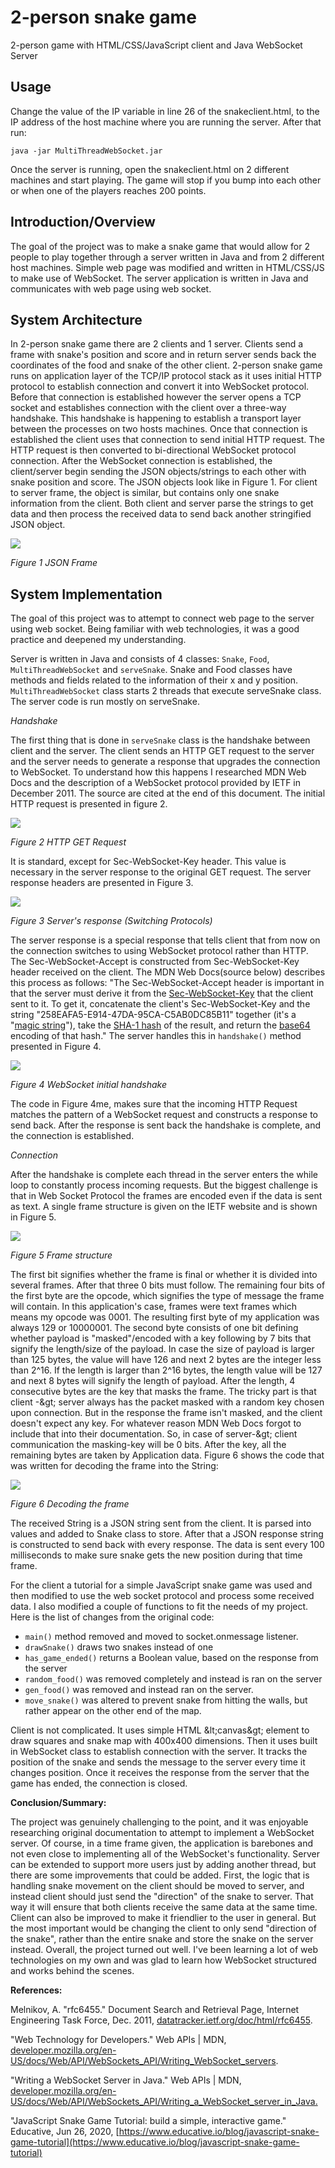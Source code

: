 # 2-person snake game
2-person game with HTML/CSS/JavaScript client and Java WebSocket Server



## Usage

Change the value of the IP variable in line 26 of the snakeclient.html, to the IP address of the host machine where you are running the server. After that run:

```
java -jar MultiThreadWebSocket.jar
```
Once the server is running, open the snakeclient.html on 2 different machines and start playing. The game will stop if you bump into each other or when one of the players reaches 200 points.




## Introduction/Overview 

The goal of the project was to make a snake game that would allow for 2 people to play together through a server written in Java and from 2 different host machines. Simple web page was modified and written in HTML/CSS/JS to make use of WebSocket. The server application is written in Java and communicates with web page using web socket.

## System Architecture

In 2-person snake game there are 2 clients and 1 server. Clients send a frame with snake&#39;s position and score and in return server sends back the coordinates of the food and snake of the other client. 2-person snake game runs on application layer of the TCP/IP protocol stack as it uses initial HTTP protocol to establish connection and convert it into WebSocket protocol. Before that connection is established however the server opens a TCP socket and establishes connection with the client over a three-way handshake. This handshake is happening to establish a transport layer between the processes on two hosts machines. Once that connection is established the client uses that connection to send initial HTTP request. The HTTP request is then converted to bi-directional WebSocket protocol connection. After the WebSocket connection is established, the client/server begin sending the JSON objects/strings to each other with snake position and score. The JSON objects look like in Figure 1. For client to server frame, the object is similar, but contains only one snake information from the client. Both client and server parse the strings to get data and then process the received data to send back another stringified JSON object.

![](Picture1.png)

_Figure 1 JSON Frame_

## System Implementation

The goal of this project was to attempt to connect web page to the server using web socket. Being familiar with web technologies, it was a good practice and deepened my understanding.

Server is written in Java and consists of 4 classes: `Snake`, `Food`, `MultiThreadWebSocket` and `serveSnake`. Snake and Food classes have methods and fields related to the information of their x and y position. `MultiThreadWebSocket` class starts 2 threads that execute serveSnake class. The server code is run mostly on serveSnake.

_Handshake_

The first thing that is done in `serveSnake` class is the handshake between client and the server. The client sends an HTTP GET request to the server and the server needs to generate a response that upgrades the connection to WebSocket. To understand how this happens I researched MDN Web Docs and the description of a WebSocket protocol provided by IETF in December 2011. The source are cited at the end of this document. The initial HTTP request is presented in figure 2.

![](Picture2.png)

_Figure 2 HTTP GET Request_

It is standard, except for Sec-WebSocket-Key header. This value is necessary in the server response to the original GET request. The server response headers are presented in Figure 3.

![](Picture3.png)

_Figure 3 Server&#39;s response (Switching Protocols)_

The server response is a special response that tells client that from now on the connection switches to using WebSocket protocol rather than HTTP. The Sec-WebSocket-Accept is constructed from Sec-WebSocket-Key header received on the client. The MDN Web Docs(source below) describes this process as follows: &quot;The Sec-WebSocket-Accept header is important in that the server must derive it from the [Sec-WebSocket-Key](https://developer.mozilla.org/en-US/docs/Web/HTTP/Headers/Sec-WebSocket-Key) that the client sent to it. To get it, concatenate the client&#39;s Sec-WebSocket-Key and the string &quot;258EAFA5-E914-47DA-95CA-C5AB0DC85B11&quot; together (it&#39;s a &quot;[magic string](https://en.wikipedia.org/wiki/Magic_string)&quot;), take the [SHA-1 hash](https://en.wikipedia.org/wiki/SHA-1) of the result, and return the [base64](https://en.wikipedia.org/wiki/Base64) encoding of that hash.&quot; The server handles this in `handshake()` method presented in Figure 4.

![](Picture4.png)

_Figure 4 WebSocket initial handshake_

The code in Figure 4me, makes sure that the incoming HTTP Request matches the pattern of a WebSocket request and constructs a response to send back. After the response is sent back the handshake is complete, and the connection is established.

_Connection_

After the handshake is complete each thread in the server enters the while loop to constantly process incoming requests. But the biggest challenge is that in Web Socket Protocol the frames are encoded even if the data is sent as text. A single frame structure is given on the IETF website and is shown in Figure 5.

![](Picture5.png)

_Figure 5 Frame structure_

The first bit signifies whether the frame is final or whether it is divided into several frames. After that three 0 bits must follow. The remaining four bits of the first byte are the opcode, which signifies the type of message the frame will contain. In this application&#39;s case, frames were text frames which means my opcode was 0001. The resulting first byte of my application was always 129 or 10000001. The second byte consists of one bit defining whether payload is &quot;masked&quot;/encoded with a key following by 7 bits that signify the length/size of the payload. In case the size of payload is larger than 125 bytes, the value will have 126 and next 2 bytes are the integer less than 2^16. If the length is larger than 2^16 bytes, the length value will be 127 and next 8 bytes will signify the length of payload. After the length, 4 consecutive bytes are the key that masks the frame. The tricky part is that client -\&gt; server always has the packet masked with a random key chosen upon connection. But in the response the frame isn&#39;t masked, and the client doesn&#39;t expect any key. For whatever reason MDN Web Docs forgot to include that into their documentation. So, in case of server-\&gt; client communication the masking-key will be 0 bits. After the key, all the remaining bytes are taken by Application data. Figure 6 shows the code that was written for decoding the frame into the String:

![](Picture6.png)

_Figure 6 Decoding the frame_

The received String is a JSON string sent from the client. It is parsed into values and added to Snake class to store. After that a JSON response string is constructed to send back with every response. The data is sent every 100 milliseconds to make sure snake gets the new position during that time frame.

For the client a tutorial for a simple JavaScript snake game was used and then modified to use the web socket protocol and process some received data. I also modified a couple of functions to fit the needs of my project. Here is the list of changes from the original code:

- `main()` method removed and moved to socket.onmessage listener.
- `drawSnake()` draws two snakes instead of one
- `has_game_ended()` returns a Boolean value, based on the response from the server
- `random_food()` was removed completely and instead is ran on the server
- `gen_food()` was removed and instead ran on the server.
- `move_snake()` was altered to prevent snake from hitting the walls, but rather appear on the other end of the map.

Client is not complicated. It uses simple HTML \&lt;canvas\&gt; element to draw squares and snake map with 400x400 dimensions. Then it uses built in WebSocket class to establish connection with the server. It tracks the position of the snake and sends the message to the server every time it changes position. Once it receives the response from the server that the game has ended, the connection is closed.

**Conclusion/Summary:**

The project was genuinely challenging to the point, and it was enjoyable researching original documentation to attempt to implement a WebSocket server. Of course, in a time frame given, the application is barebones and not even close to implementing all of the WebSocket&#39;s functionality. Server can be extended to support more users just by adding another thread, but there are some improvements that could be added. First, the logic that is handling snake movement on the client should be moved to server, and instead client should just send the &quot;direction&quot; of the snake to server. That way it will ensure that both clients receive the same data at the same time. Client can also be improved to make it friendlier to the user in general. But the most important would be changing the client to only send &quot;direction of the snake&quot;, rather than the entire snake and store the snake on the server instead. Overall, the project turned out well. I&#39;ve been learning a lot of web technologies on my own and was glad to learn how WebSocket structured and works behind the scenes.

**References:**

Melnikov, A. &quot;rfc6455.&quot; Document Search and Retrieval Page, Internet Engineering Task Force, Dec. 2011, [datatracker.ietf.org/doc/html/rfc6455](datatracker.ietf.org/doc/html/rfc6455).

&quot;Web Technology for Developers.&quot; Web APIs | MDN, [developer.mozilla.org/en-US/docs/Web/API/WebSockets\_API/Writing\_WebSocket\_servers](developer.mozilla.org/en-US/docs/Web/API/WebSockets_API/Writing_WebSocket_servers).

&quot;Writing a WebSocket Server in Java.&quot; Web APIs | MDN, [developer.mozilla.org/en-US/docs/Web/API/WebSockets\_API/Writing\_a\_WebSocket\_server\_in\_Java.](developer.mozilla.org/en-US/docs/Web/API/WebSockets_API/Writing_a_WebSocket_server_in_Java.)

&quot;JavaScript Snake Game Tutorial: build a simple, interactive game.&quot; Educative, Jun 26, 2020, [https://www.educative.io/blog/javascript-snake-game-tutorial](https://www.educative.io/blog/javascript-snake-game-tutorial)
